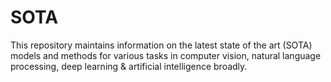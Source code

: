 # SOTA
This repository maintains information on the latest state of the art (SOTA) models and methods for various tasks in computer vision, natural language processing, deep learning &amp; artificial intelligence broadly.
